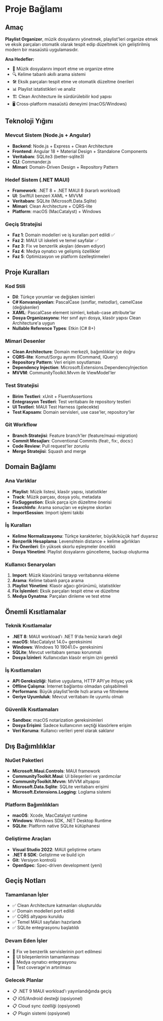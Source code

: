 # Proje Bağlamı

## Amaç
**Playlist Organizer**, müzik dosyalarını yönetmek, playlist'leri organize etmek ve eksik parçaları otomatik olarak tespit edip düzeltmek için geliştirilmiş modern bir masaüstü uygulamasıdır. 

**Ana Hedefler:**
- 🎵 Müzik dosyalarını import etme ve organize etme
- 🔍 Kelime tabanlı akıllı arama sistemi
- 🛠️ Eksik parçaları tespit etme ve otomatik düzeltme önerileri
- 📊 Playlist istatistikleri ve analiz
- 🏗️ Clean Architecture ile sürdürülebilir kod yapısı
- 🖥️ Cross-platform masaüstü deneyimi (macOS/Windows)

## Teknoloji Yığını

### Mevcut Sistem (Node.js + Angular)
- **Backend**: Node.js + Express + Clean Architecture
- **Frontend**: Angular 18 + Material Design + Standalone Components
- **Veritabanı**: SQLite3 (better-sqlite3)
- **CLI**: Commander.js
- **Mimari**: Domain-Driven Design + Repository Pattern

### Hedef Sistem (.NET MAUI)
- **Framework**: .NET 8 + .NET MAUI 8 (kararlı workload)
- **UI**: SwiftUI benzeri XAML + MVVM
- **Veritabanı**: SQLite (Microsoft.Data.Sqlite)
- **Mimari**: Clean Architecture + CQRS-lite
- **Platform**: macOS (MacCatalyst) + Windows

### Geçiş Stratejisi
- **Faz 1**: Domain modelleri ve iş kuralları port edildi ✅
- **Faz 2**: MAUI UI iskeleti ve temel sayfalar ✅
- **Faz 3**: Fix ve benzerlik akışları (devam ediyor)
- **Faz 4**: Medya oynatıcı ve gelişmiş özellikler
- **Faz 5**: Optimizasyon ve platform özelleştirmeleri

## Proje Kuralları

### Kod Stili
- **Dil**: Türkçe yorumlar ve değişken isimleri
- **C# Konvansiyonları**: PascalCase (sınıflar, metodlar), camelCase (değişkenler)
- **XAML**: PascalCase element isimleri, kebab-case attribute'lar
- **Dosya Organizasyonu**: Her sınıf ayrı dosya, klasör yapısı Clean Architecture'a uygun
- **Nullable Reference Types**: Etkin (C# 8+)

### Mimari Desenler
- **Clean Architecture**: Domain merkezli, bağımlılıklar içe doğru
- **CQRS-lite**: Komut/Sorgu ayrımı (ICommand, IQuery)
- **Repository Pattern**: Veri erişim soyutlaması
- **Dependency Injection**: Microsoft.Extensions.DependencyInjection
- **MVVM**: CommunityToolkit.Mvvm ile ViewModel'ler

### Test Stratejisi
- **Birim Testleri**: xUnit + FluentAssertions
- **Entegrasyon Testleri**: Test veritabanı ile repository testleri
- **UI Testleri**: MAUI Test Harness (gelecekte)
- **Test Kapsamı**: Domain servisleri, use case'ler, repository'ler

### Git Workflow
- **Branch Stratejisi**: Feature branch'ler (feature/maui-migration)
- **Commit Mesajları**: Conventional Commits (feat:, fix:, docs:)
- **Code Review**: Pull request'ler zorunlu
- **Merge Stratejisi**: Squash and merge

## Domain Bağlamı

### Ana Varlıklar
- **Playlist**: Müzik listesi, klasör yapısı, istatistikler
- **Track**: Müzik parçası, dosya yolu, metadata
- **FixSuggestion**: Eksik parça için düzeltme önerisi
- **SearchInfo**: Arama sonuçları ve eşleşme skorları
- **ImportSession**: Import işlemi takibi

### İş Kuralları
- **Kelime Normalizasyonu**: Türkçe karakterler, büyük/küçük harf duyarsız
- **Benzerlik Hesaplama**: Levenshtein distance + kelime ağırlıkları
- **Fix Önerileri**: En yüksek skorlu eşleşmeler öncelikli
- **Dosya Yönetimi**: Playlist dosyalarını güncelleme, backup oluşturma

### Kullanıcı Senaryoları
1. **Import**: Müzik klasörünü tarayıp veritabanına ekleme
2. **Arama**: Kelime tabanlı parça arama
3. **Playlist Yönetimi**: Klasör ağacı görünümü, istatistikler
4. **Fix İşlemleri**: Eksik parçaları tespit etme ve düzeltme
5. **Medya Oynatma**: Parçaları dinleme ve test etme

## Önemli Kısıtlamalar

### Teknik Kısıtlamalar
- **.NET 8**: MAUI workload'ı .NET 9'da henüz kararlı değil
- **macOS**: MacCatalyst 14.0+ gereksinimi
- **Windows**: Windows 10 19041.0+ gereksinimi
- **SQLite**: Mevcut veritabanı şeması korunmalı
- **Dosya İzinleri**: Kullanıcıdan klasör erişim izni gerekli

### İş Kısıtlamaları
- **API Gereksizliği**: Native uygulama, HTTP API'ye ihtiyaç yok
- **Offline Çalışma**: İnternet bağlantısı olmadan çalışabilmeli
- **Performans**: Büyük playlist'lerde hızlı arama ve filtreleme
- **Geriye Uyumluluk**: Mevcut veritabanı ile uyumlu olmalı

### Güvenlik Kısıtlamaları
- **Sandbox**: macOS notarization gereksinimleri
- **Dosya Erişimi**: Sadece kullanıcının seçtiği klasörlere erişim
- **Veri Koruma**: Kullanıcı verileri yerel olarak saklanır

## Dış Bağımlılıklar

### NuGet Paketleri
- **Microsoft.Maui.Controls**: MAUI framework
- **CommunityToolkit.Maui**: UI bileşenleri ve yardımcılar
- **CommunityToolkit.Mvvm**: MVVM altyapısı
- **Microsoft.Data.Sqlite**: SQLite veritabanı erişimi
- **Microsoft.Extensions.Logging**: Loglama sistemi

### Platform Bağımlılıkları
- **macOS**: Xcode, MacCatalyst runtime
- **Windows**: Windows SDK, .NET Desktop Runtime
- **SQLite**: Platform native SQLite kütüphanesi

### Geliştirme Araçları
- **Visual Studio 2022**: MAUI geliştirme ortamı
- **.NET 8 SDK**: Geliştirme ve build için
- **Git**: Versiyon kontrolü
- **OpenSpec**: Spec-driven development (yeni)

## Geçiş Notları

### Tamamlanan İşler
- ✅ Clean Architecture katmanları oluşturuldu
- ✅ Domain modelleri port edildi
- ✅ CQRS altyapısı kuruldu
- ✅ Temel MAUI sayfaları hazırlandı
- ✅ SQLite entegrasyonu başlatıldı

### Devam Eden İşler
- 🔄 Fix ve benzerlik servislerinin port edilmesi
- 🔄 UI bileşenlerinin tamamlanması
- 🔄 Medya oynatıcı entegrasyonu
- 🔄 Test coverage'ın artırılması

### Gelecek Planlar
- 📋 .NET 9 MAUI workload'ı yayınlandığında geçiş
- 📋 iOS/Android desteği (opsiyonel)
- 📋 Cloud sync özelliği (opsiyonel)
- 📋 Plugin sistemi (opsiyonel)
